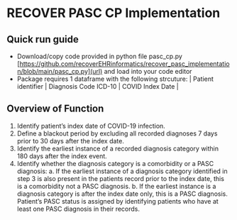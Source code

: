 # RECOVER PASC CP Implementation

## Quick run guide
- Download/copy code provided in python file pasc_cp.py [https://github.com/recoverEHRinformatics/recover_pasc_implementation/blob/main/pasc_cp.py](url) and load into your code editor
- Package requires 1 dataframe with the following strcuture:
| Patient identifier | Diagnosis Code ICD-10 | COVID Index Date |


## Overview of Function 
1.	Identify patient’s index date of COVID-19 infection. 
2.	Define a blackout period by excluding all recorded diagnoses 7 days prior to 30 days after the index date.
3.	Identify the earliest instance of a recorded diagnosis category within 180 days after the index event.
4.	Identify whether the diagnosis category is a comorbidity or a PASC diagnosis:
a.	If the earliest instance of a diagnosis category identified in step 3 is also present in the patients record prior to the index date, this is a comorbidity not a PASC diagnosis.
b.	If the earliest instance is a diagnosis category is after the index date only, this is a PASC diagnosis.
Patient’s PASC status is assigned by identifying patients who have at least one PASC diagnosis in their records.

